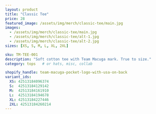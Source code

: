 ```yaml
---
layout: product
title: "Classic Tee"
price: 28
featured_image: /assets/img/merch/classic-tee/main.jpg
images:
  - /assets/img/merch/classic-tee/main.jpg
  - /assets/img/merch/classic-tee/alt-1.jpg
  - /assets/img/merch/classic-tee/alt-2.jpg
sizes: [XS, S, M, L, XL, 2XL]

sku: TM-TEE-001
description: "Soft cotton tee with Team Macuga mark. True to size."
category: tops   # or hats, misc, collab

shopify_handle: team-macuga-pocket-logo-with-usa-on-back
variant_ids:
  XS: 42513184096374
  S:  42513184129142
  M:  42513184161910
  L:  42513184194678
  XL: 42513184227446
  2XL: 42513184260214
---
```

